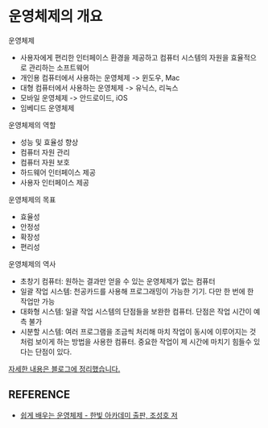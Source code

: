 # 운영체제의 개요

운영체제

- 사용자에게 편리한 인터페이스 환경을 제공하고 컴퓨터 시스템의 자원을 효율적으로 관리하는 소프트웨어
- 개인용 컴퓨터에서 사용하는 운영체제 -> 윈도우, Mac
- 대형 컴퓨터에서 사용하는 운영체제 -> 유닉스, 리눅스
- 모바일 운영체제 -> 안드로이드, iOS
- 임베디드 운영체제

운영체제의 역할

- 성능 및 효율성 향상
- 컴퓨터 자원 관리
- 컴퓨터 자원 보호
- 하드웨어 인터페이스 제공
- 사용자 인터페이스 제공

운영체제의 목표

- 효율성
- 안정성
- 확장성
- 편리성

운영체제의 역사

- 초창기 컴퓨터: 원하는 결과만 얻을 수 있는 운영체제가 없는 컴퓨터
- 일괄 작업 시스템: 천공카드를 사용해 프로그래밍이 가능한 기기. 다만 한 번에 한 작업만 가능
- 대화형 시스템: 일괄 작업 시스템의 단점들을 보완한 컴퓨터. 단점은 작업 시간이 예측 불가
- 시분할 시스템: 여러 프로그램을 조금씩 처리해 마치 작업이 동시에 이루어지는 것처럼 보이게 하는 방법을 사용한 컴퓨터. 중요한 작업이 제 시간에 마치기 힘들수 있다는 단점이 있다.

[자세한 내용은 블로그에 정리했습니다.](https://hsh519.tistory.com/93)

## REFERENCE

- [쉽게 배우는 운영체제 - 한빛 아카데미 출판, 조성호 저](https://www.inflearn.com/course/ORM-JPA-Basic/dashboard)
